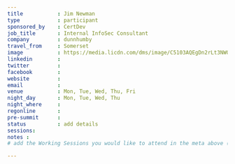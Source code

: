 ```yaml
---
title           : Jim Newman
type            : participant
sponsored_by    : CertDev
job_title       : Internal InfoSec Consultant
company         : dunnhumby
travel_from     : Somerset
image           : https://media.licdn.com/dms/image/C5103AQEgDn2rLt3NWQ/profile-displayphoto-shrink_200_200/0?e=1529272800&v=beta&t=TKRL8JRw7rNb-Dge4vXFUcg_OT2QTnH3rVca6NW8tto
linkedin        :
twitter         :
facebook        :
website         :
email           :
venue           : Mon, Tue, Wed, Thu, Fri
night_day       : Mon, Tue, Wed, Thu
night_where     :
regonline       :
pre-summit      :
status          : add details
sessions:
notes :
# add the Working Sessions you would like to attend in the meta above (use the session's title) e.g. sessions (one per line): -Security Playbooks Diagrams -Hackathon Daily Sessions

---
```


<!-- put more details about participant here -->
